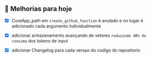 ## 📖 Melhorias para hoje 
- [X] CoreApp_path em `create_github_function` é anulado e no lugar é adicionado cada argumento individualmente
- [X] adicionar armazenamento avançando de vetores ``reduzindo 40% do consumo`` dos tokens de input
- [X] adicionar Changelog para cada versao do codigo do repositorio

